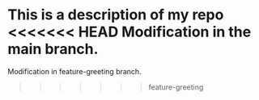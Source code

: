 This is a description of my repo
<<<<<<< HEAD
Modification in the main branch.
=======
Modification in feature-greeting branch.
>>>>>>> feature-greeting
